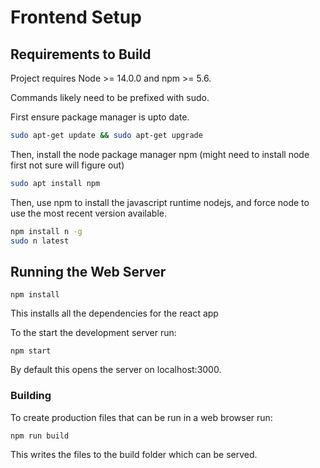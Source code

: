 # Frontend Setup
## Requirements to Build
Project requires Node >= 14.0.0 and npm >= 5.6.

Commands likely need to be prefixed with sudo.

First ensure package manager is upto date.

```bash
sudo apt-get update && sudo apt-get upgrade
```

Then, install the node package manager npm (might need to install node first not sure will figure out)

```bash
sudo apt install npm

```

Then, use npm to install the javascript runtime nodejs,
and force node to use the most recent version available.

```bash
npm install n -g
sudo n latest
```

## Running the Web Server
```
npm install
```

This installs all the dependencies for the react app

To the start the development server run:

```
npm start
```

By default this opens the server on localhost:3000.

### Building 

To create production files that can be run in a web browser run:
```
npm run build
```
This writes the files to the build folder which can be served.
